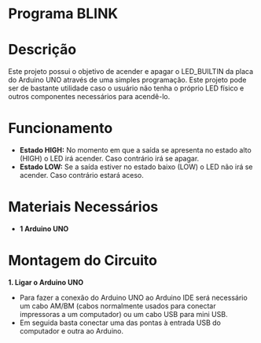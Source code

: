 # Programa BLINK
# Descrição
Este projeto possui o objetivo de acender e apagar o LED_BUILTIN da placa do Arduino UNO através de uma simples programação. Este projeto pode ser de bastante utilidade caso o usuário não tenha o próprio LED físico e outros componentes necessários para acendê-lo.
# Funcionamento
- **Estado HIGH:** No momento em que a saída se apresenta no estado alto (HIGH) o LED irá acender. Caso contrário irá se apagar.
- **Estado LOW:** Se a saída estiver no estado baixo (LOW) o LED não irá se acender. Caso contrário estará aceso.
# Materiais Necessários
- **1 Arduino UNO**
# Montagem do Circuito

**1. Ligar o Arduino UNO**

- Para fazer a conexão do Arduino UNO ao Arduino IDE será necessário um cabo AM/BM (cabos normalmente usados para conectar impressoras a um computador) ou um cabo USB para mini USB.
- Em seguida basta conectar uma das pontas à entrada USB do computador e outra ao Arduino.
